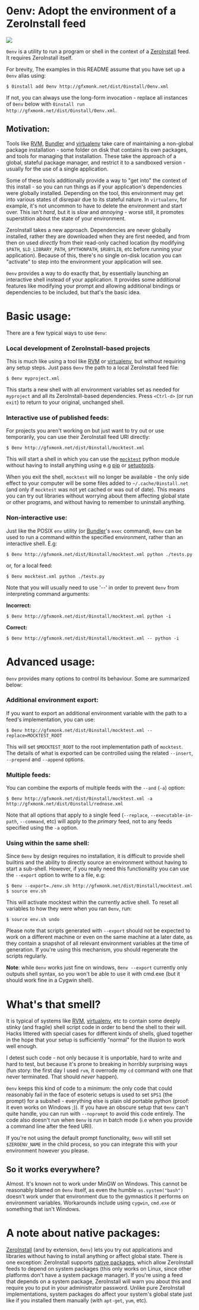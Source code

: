 # 0env: Adopt the environment of a ZeroInstall feed

<img src="http://gfxmonk.net/dist/status/project/0env.png">

`0env` is a utility to run a program or shell in the context of a [ZeroInstall][] feed. It requires ZeroInstall itself.

For brevity, The examples in this README assume that you have set up a `0env` alias using:

	$ 0install add 0env http://gfxmonk.net/dist/0install/0env.xml

If not, you can always use the long-form invocation - replace all instances of `0env` below with `0install run http://gfxmonk.net/dist/0install/0env.xml`.

## Motivation:

Tools like [RVM][], [Bundler][] and [virtualenv][] take care of maintaining a non-global package installation - some folder on disk that contains its own packages, and tools for managing that installation. These take the approach of a global, stateful package manager, and restrict it to a sandboxed version - usually for the use of a single application.

Some of these tools additionally provide a way to "get into" the context of this install - so you can run things as if your application's dependencies were globally installed. Depending on the tool, this environment may get into various states of disrepair due to its stateful nature. In `virtualenv`, for example, it's not uncommon to have to delete the environment and start over. This isn't _hard_, but it is _slow_ and _annoying_ - worse still, it promotes superstition about the state of your environment.

ZeroInstall takes a new approach. Dependencies are never globally installed, rather they are downloaded when they are first needed, and from then on used *directly* from their read-only cached location (by modifying `$PATH`, `$LD_LIBRARY_PATH`, `$PYTHONPATH`, `$RUBYLIB`, etc before running your application). Because of this, there's no single on-disk location you can "activate" to step into the environment your application will see.

`0env` provides a way to do exactly that, by essentially launching an interactive shell instead of your application. It provides some additional features like modifying your prompt and allowing additional bindings or dependencies to be included, but that's the basic idea.

# Basic usage:

There are a few typical ways to use `0env`:

### Local development of ZeroInstall-based projects

This is much like using a tool like [RVM][] or [virtualenv][], but without requiring any setup steps. Just pass `0env` the path to a local ZeroInstall feed file:

	$ 0env myproject.xml

This starts a new shell with all environment variables set as needed for `myproject` and all its ZeroInstall-based dependencies. Press `<Ctrl-d>` (or run `exit`) to return to your original, unchanged shell.

### Interactive use of published feeds:

For projects you aren't working on but just want to try out or use temporarily, you can use their ZeroInstall feed URI directly:

	$ 0env http://gfxmonk.net/dist/0install/mocktest.xml

This will start a shell in which you can use the [`mocktest`][mocktest] python module without having to install anything using e.g [pip][] or [setuptools][].

When you exit the shell, `mocktest` will no longer be available - the only side effect to your computer will be some files added to `~/.cache/0install.net` (and only if `mocktest` was not yet cached or was out of date). This means you can try out libraries without worrying about them affecting global state or other programs, and without having to remember to uninstall anything.

### Non-interactive use:

Just like the POSIX `env` utility (or [Bundler][]'s `exec` command), `0env` can be used to run a command within the specified environment, rather than an interactive shell. E.g:

	$ 0env http://gfxmonk.net/dist/0install/mocktest.xml python ./tests.py

or, for a local feed:

	$ 0env mocktest.xml python ./tests.py

Note that you will usually need to use '--' in order to prevent `0env` from interpreting command arguments:

**Incorrect:**

	$ 0env http://gfxmonk.net/dist/0install/mocktest.xml python -i

**Correct:**

	$ 0env http://gfxmonk.net/dist/0install/mocktest.xml -- python -i


# Advanced usage:

`0env` provides many options to control its behaviour. Some are summarized below:

### Additional environment export:

If you want to export an additional environment variable with the path to a feed's implementation, you can use:

	$ 0env http://gfxmonk.net/dist/0install/mocktest.xml --replace=MOCKTEST_ROOT

This will set `$MOCKTEST_ROOT` to the root implementation path of `mocktest`. The details of what is exported can be controlled using the related `--insert`, `--prepend` and `--append` options.

### Multiple feeds:

You can combine the exports of multiple feeds with the `--and` (`-a`) option:

	$ 0env http://gfxmonk.net/dist/0install/mocktest.xml -a http://gfxmonk.net/dist/0install/rednose.xml

Note that all options that apply to a single feed  (`--replace`, `--executable-in-path`, `--command`, etc) will apply to the *primary* feed, not to any feeds specified using the `-a` option.

### Using within the same shell:

Since `0env` by design requires no installation, it is difficult to provide shell builtins and the ability to directly source an environment without having to start a sub-shell. However, if you really need this functionality you can use the `--export` option to write to a file, e.g:

	$ 0env --export=./env.sh http://gfxmonk.net/dist/0install/mocktest.xml
	$ source env.sh

This will activate mocktest within the currently active shell. To reset all variables to how they were when you ran `0env`, run:

	$ source env.sh undo

Please note that scripts generated with `--export` should not be expected to work on a different machine or even on the same machine at a later date, as they contain a snapshot of all relevant environment variables at the time of generation. If you're using this mechanism, you should regenerate the scripts regularly.

**Note**: while `0env` works just fine on windows, `0env --export` currently only outputs shell syntax, so you won't be able to use it with cmd.exe (but it should work fine in a Cygwin shell).

# What's that smell?

It is typical of systems like [RVM][], [virtualenv][], etc to contain some deeply stinky (and fragile) shell script code in order to bend the shell to their will. Hacks littered with special cases for different kinds of shells, glued together in the hope that your setup is sufficiently "normal" for the illusion to work well enough.

I detest such code - not only because it is unportable, hard to write and hard to test, but because it's prone to breaking in horribly surprising ways (fun story: the first day I used `rvm`, it overrode my `cd` command with one that never terminated. That should *never* happen).

`0env` keeps this kind of code to a minimum: the only code that could reasonably fail in the face of esoteric setups is used to set `$PS1` (the prompt) for a subshell - everything else is plain old portable python (proof: it even works on Windows ;)). If you have an obscure setup that `0env` can't quite handle, you can run with `--noprompt` to avoid this code entirely. The code also doesn't run when `0env` is run in batch mode (i.e when you provide a command line after the feed URI).

If you're not using the default prompt functionality, `0env` will still set `$ZEROENV_NAME` in the child process, so you can integrate this with your environment however you please.

## So it works everywhere?

Almost. It's known not to work under MinGW on Windows. This cannot be reasonably blamed on `0env` itself, as even the humble `os.system("bash")` doesn't work under that environment due to the gymnastics it performs on environment variables. Workarounds include using `cygwin`, `cmd.exe` or something that isn't Windows.

# A note about native packages:

[ZeroInstall][] (and by extension, `0env`) lets you try out applications and libraries without having to install anything or affect global state. There is one exception: ZeroInstall supports [native packages](http://0install.net/distribution-integration.html), which allow ZeroInstall feeds to depend on system packages (this only works on Linux, since other platforms don't have a system package manager). If you're using a feed that depends on a system package, ZeroInstall will warn you about this and require you to put in your administrator password. Unlike pure ZeroInstall implementations, system packages do affect your system's global state just like if you installed them manually (with `apt-get`, `yum`, etc).

[ZeroInstall]:  http://0install.net/
[RVM]:          http://rvm.io/
[Bundler]:      http://gembundler.com/
[virtualenv]:   http://www.virtualenv.org/
[pip]:          http://pypi.python.org/pypi/pip
[setuptools]:   http://pypi.python.org/pypi/setuptools
[mocktest]:     http://gfxmonk.net/dist/doc/mocktest/doc/
